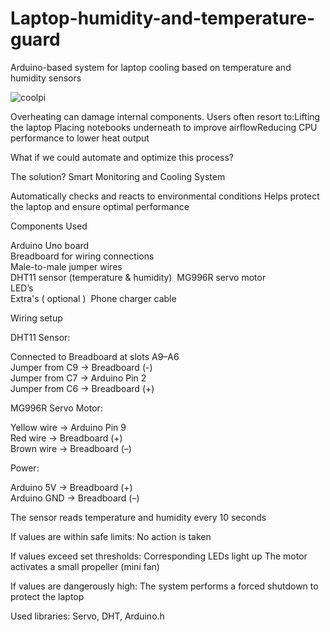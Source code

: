 # Laptop-humidity-and-temperature-guard
Arduino-based system for laptop cooling based on temperature and humidity sensors


![coolpi](https://github.com/user-attachments/assets/302af53b-119a-4fd6-a91d-eaf8d1c70e06)


Overheating can damage internal components.​
Users often resort to:​
  Lifting the laptop​
  Placing notebooks underneath to improve airflow​
  Reducing CPU performance to lower heat output​

What if we could automate and optimize this process?​

The solution? Smart Monitoring and Cooling System​

Automatically checks and reacts to environmental conditions​
Helps protect the laptop and ensure optimal performance​

Components Used​  
  
Arduino Uno board​  
Breadboard for wiring connections​  
Male-to-male jumper wires​  
DHT11 sensor (temperature & humidity)  ​
MG996R servo motor​  
LED’s​  
 Extra's ( optional )  ​
Phone charger cable​  

Wiring setup

DHT11 Sensor:​

Connected to Breadboard at slots A9–A6​  
Jumper from C9 → Breadboard (-)​  
Jumper from C7 → Arduino Pin 2​  
Jumper from C6 → Breadboard (+)​  

MG996R Servo Motor:​  

Yellow wire → Arduino Pin 9​  
Red wire → Breadboard (+)​  
Brown wire → Breadboard (–)​  


Power:​

Arduino 5V → Breadboard (+)​  
Arduino GND → Breadboard (–)​  

The sensor reads temperature and humidity every 10 seconds​

If values are within safe limits:​
No action is taken​

If values exceed set thresholds:​
Corresponding LEDs light up​
The motor activates a small propeller (mini fan)​

If values are dangerously high:​
The system performs a forced shutdown to protect the laptop​

Used libraries: Servo, DHT, Arduino.h​
